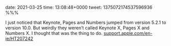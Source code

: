 date: 2021-03-25
time: 13:08:48+0000
tweet: 1375072174537596936
%%%

I just noticed that Keynote, Pages and Numbers jumped from version 5.2.1 to version 10.0. But weirdly they weren’t called Keynote X, Pages X and Numbers X. I thought that was the thing to do. [support.apple.com/en-ie/HT207242](https://support.apple.com/en-ie/HT207242)
